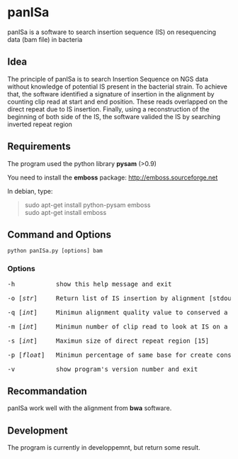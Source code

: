 # panISa
panISa is a software to search insertion sequence (IS) on resequencing data (bam file) in bacteria

## Idea
The principle of panISa is to search Insertion Sequence on NGS data without knowledge of potential IS present in the bacterial strain.
To achieve that, the software identified a signature of insertion in the alignment by counting clip read at start and end position. 
These reads overlapped on the direct repeat due to IS insertion.
Finally, using a reconstruction of the beginning of both side of the IS, the software valided the IS by searching inverted repeat region

## Requirements
The program used the python library **pysam** (>0.9)

You need to install the **emboss** package:
http://emboss.sourceforge.net

In debian, type:
> sudo apt-get install python-pysam emboss<br />
> sudo apt-get install emboss 

## Command and Options
<pre><code>python panISa.py [options] bam</code></pre>

### Options
<pre>-h           show this help message and exit<br />
-o [<i>str</i>]     Return list of IS insertion by alignment [stdout]<br />
-q [<i>int</i>]     Minimun alignment quality value to conserved a clip read [20]<br />
-m [<i>int</i>]     Minimun number of clip read to look at IS on a position [5]<br />
-s [<i>int</i>]     Maximun size of direct repeat region [15]<br />
-p [<i>float</i>]   Minimun percentage of same base for create consensus [0.8]<br />
-v           show program's version number and exit<br /></pre>

## Recommandation
panISa work well with the alignment from **bwa** software.


## Development
The program is currently in developpemnt, but return some result.
